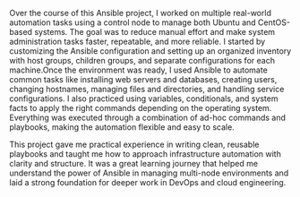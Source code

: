 Over the course of this Ansible project, I worked on multiple real-world automation tasks using a control node to manage both Ubuntu and CentOS-based systems. 
The goal was to reduce manual effort and make system administration tasks faster, repeatable, and more reliable. I started by customizing the Ansible 
configuration and setting up an organized inventory with host groups, children groups, and separate configurations for each machine.Once the environment was ready,
I used Ansible to automate common tasks like installing web servers and databases, creating users, changing hostnames, managing files and directories, and handling service configurations. I also practiced using variables, conditionals, and system facts to apply the right commands depending on the operating system. Everything was executed through a combination of ad-hoc commands and playbooks, making the automation flexible and easy to scale.

This project gave me practical experience in writing clean, reusable playbooks and taught me how to approach infrastructure automation with clarity and structure.
It was a great learning journey that helped me understand the power of Ansible in managing multi-node environments and laid a strong foundation for deeper work in
DevOps and cloud engineering.
